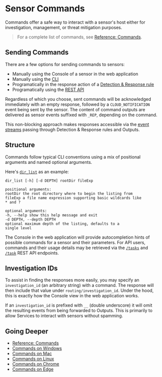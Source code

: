 
# Sensor Commands

Commands offer a safe way to interact with a sensor's host either for investigation, management, or threat mitigation purposes. 

> For a complete list of commands, see [Reference: Commands](sensor_commands.md).

## Sending Commands

There are a few options for sending commands to sensors:

* Manually using the Console of a sensor in the web application
* Manually using the [CLI](https://github.com/refractionPOINT/python-limacharlie)
* Programatically in the response action of a [Detection & Response rule](dr.md)
* Programatically using the [REST API](https://doc.limacharlie.io/docs/api/b3A6MTk2NDI0OQ-task-sensor)

Regardless of which you choose, sent commands will be acknowledged immediately with an empty response, followed by a `CLOUD_NOTIFICATION` event being sent by the sensor. The content of command outputs are delivered as sensor events suffixed with `_REP`, depending on the command. 

This non-blocking approach makes responses accessible via the [event streams](sensors.md) passing through Detection & Response rules and Outputs.

## Structure

Commands follow typical CLI conventions using a mix of positional arguments and named optional arguments. 

Here's [`dir_list`](sensor_commands.md#dir_list) as an example:

```
dir_list [-h] [-d DEPTH] rootDir fileExp

positional arguments:
rootDir the root directory where to begin the listing from
fileExp a file name expression supporting basic wildcards like
* and ?

optional arguments:
-h, --help show this help message and exit
-d DEPTH, --depth DEPTH
optional maximum depth of the listing, defaults to a
single level
```

The Console in the web application will provide autocompletion hints of possible commands for a sensor and their parameters. For API users, commands and their usage details may be retrieved via the [`/tasks`](https://doc.limacharlie.io/docs/api/b3A6MTk2NDI1OQ-get-possible-tasks) and [`/task`](https://doc.limacharlie.io/docs/api/b3A6MTk2NDI3OA-autocomplete-task) REST API endpoints.

## Investigation IDs

To assist in finding the responses more easily, you may specify an `investigation_id` (an arbitrary string) with a command. The response will then include that value under `routing/investigation_id`. Under the hood, this is exactly how the Console view in the web application works.

If an `investigation_id` is prefixed with `__` (double underscore) it will omit the resulting events from being forwarded to Outputs. This is primarily to allow Services to interact with sensors without spamming. 

## Going Deeper

* [Reference: Commands](sensor_commands.md)
* [Commands on Windows](sensors/windows.md)
* [Commands on Mac](sensors/mac.md)
* [Commands on Linux](sensors/linux.md)
* [Commands on Chrome](sensors/chrome.md)
* [Commands on Edge](sensors/edge.md)
